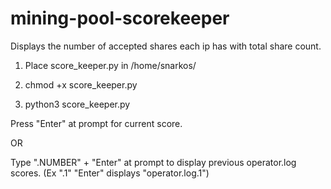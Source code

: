 # mining-pool-scorekeeper
Displays the number of accepted shares each ip has with total share count.

1. Place score_keeper.py in /home/snarkos/

3. chmod +x score_keeper.py

5. python3 score_keeper.py

Press "Enter" at prompt for current score. 

OR 

Type ".NUMBER" + "Enter" at prompt to display previous operator.log scores. (Ex ".1" "Enter" displays "operator.log.1")

